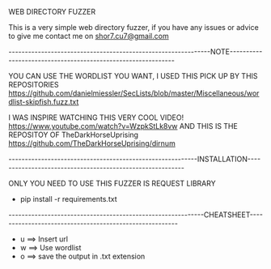 WEB DIRECTORY FUZZER

This is a very simple web directory fuzzer, if you have any issues or advice to give me contact me on shor7.cu7@gmail.com

--------------------------------------------------------------NOTE-------------------------------------------------------------

YOU CAN USE THE WORDLIST YOU WANT, I USED THIS PICK UP BY THIS REPOSITORIES https://github.com/danielmiessler/SecLists/blob/master/Miscellaneous/wordlist-skipfish.fuzz.txt

I WAS INSPIRE WATCHING THIS VERY COOL VIDEO! https://www.youtube.com/watch?v=WzpkStLk8vw AND THIS IS THE REPOSITOY OF TheDarkHorseUprising https://github.com/TheDarkHorseUprising/dirnum



----------------------------------------------------------INSTALLATION----------------------------------------------------------

ONLY YOU NEED TO USE THIS FUZZER IS REQUEST LIBRARY 

- pip install -r requirements.txt


------------------------------------------------------------CHEATSHEET--------------------------------------------------------

- u ==> Insert url
- w ==> Use wordlist
- o ==> save the output in .txt extension 
